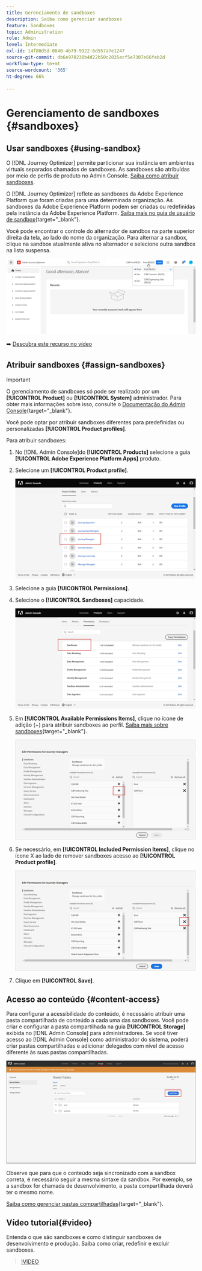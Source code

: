 ```yaml
---
title: Gerenciamento de sandboxes
description: Saiba como gerenciar sandboxes
feature: Sandboxes
topic: Administration
role: Admin
level: Intermediate
exl-id: 14f80d5d-0840-4b79-9922-6d557a7e1247
source-git-commit: db6e970230b4d22b50c2035ecf5e7307e66feb2d
workflow-type: tm+mt
source-wordcount: '365'
ht-degree: 66%

---
```


# Gerenciamento de sandboxes {#sandboxes}

## Usar sandboxes {#using-sandbox}

O [!DNL Journey Optimizer] permite particionar sua instância em ambientes virtuais separados chamados de sandboxes.
As sandboxes são atribuídas por meio de perfis de produto no Admin Console. [Saiba como atribuir sandboxes](permissions.md#create-product-profile).

O [!DNL Journey Optimizer] reflete as sandboxes da Adobe Experience Platform que foram criadas para uma determinada organização. As sandboxes da Adobe Experience Platform podem ser criadas ou redefinidas pela instância da Adobe Experience Platform. [Saiba mais no guia de usuário de sandbox](https://experienceleague.adobe.com/docs/experience-platform/sandbox/ui/user-guide.html?lang=pt-BR){target=&quot;_blank&quot;}.

Você pode encontrar o controle do alternador de sandbox na parte superior direita da tela, ao lado do nome da organização. Para alternar a sandbox, clique na sandbox atualmente ativa no alternador e selecione outra sandbox na lista suspensa.

![](assets/sandbox_5.png)

➡️ [Descubra este recurso no vídeo](#video)

## Atribuir sandboxes {#assign-sandboxes}

>[!IMPORTANT]
>
> O gerenciamento de sandboxes só pode ser realizado por um **[!UICONTROL Product]** ou **[!UICONTROL System]** administrador. Para obter mais informações sobre isso, consulte o [Documentação do Admin Console](https://helpx.adobe.com/enterprise/admin-guide.html/enterprise/using/admin-roles.ug.html){target=&quot;_blank&quot;}.

Você pode optar por atribuir sandboxes diferentes para predefinidas ou personalizadas **[!UICONTROL Product profiles]**.

Para atribuir sandboxes:

1. No [!DNL Admin Console]do **[!UICONTROL Products]** selecione a guia **[!UICONTROL Adobe Experience Platform Apps]** produto.

1. Selecione um **[!UICONTROL Product profile]**.

   ![](assets/sandbox_1.png)

1. Selecione a guia **[!UICONTROL Permissions]**.

1. Selecione o **[!UICONTROL Sandboxes]** capacidade.

   ![](assets/sandbox_2.png)

1. Em **[!UICONTROL Available Permissions Items]**, clique no ícone de adição (+) para atribuir sandboxes ao perfil. [Saiba mais sobre sandboxes](https://experienceleague.adobe.com/docs/experience-platform/sandbox/home.html?lang=pt-BR){target=&quot;_blank&quot;}.

   ![](assets/sandbox_3.png)

1. Se necessário, em **[!UICONTROL Included Permission Items]**, clique no ícone X ao lado de remover sandboxes acesso ao **[!UICONTROL Product profile]**.

   ![](assets/sandbox_4.png)

1. Clique em **[!UICONTROL Save]**.

## Acesso ao conteúdo {#content-access}

Para configurar a acessibilidade do conteúdo, é necessário atribuir uma pasta compartilhada de conteúdo a cada uma das sandboxes. Você pode criar e configurar a pasta compartilhada na guia **[!UICONTROL Storage]** exibida no [!DNL Admin Console] para administradores. Se você tiver acesso ao [!DNL Admin Console] como administrador do sistema, poderá criar pastas compartilhadas e adicionar delegados com nível de acesso diferente às suas pastas compartilhadas.

![](assets/do-not-localize/content_access.png)

Observe que para que o conteúdo seja sincronizado com a sandbox correta, é necessário seguir a mesma sintaxe da sandbox. Por exemplo, se a sandbox for chamada de desenvolvimento, a pasta compartilhada deverá ter o mesmo nome.

[Saiba como gerenciar pastas compartilhadas](https://helpx.adobe.com/enterprise/admin-guide.html/enterprise/using/manage-adobe-storage.ug.html){target=&quot;_blank&quot;}.

## Vídeo tutorial{#video}

Entenda o que são sandboxes e como distinguir sandboxes de desenvolvimento e produção. Saiba como criar, redefinir e excluir sandboxes.

>[!VIDEO](https://video.tv.adobe.com/v/334355?quality=12)
